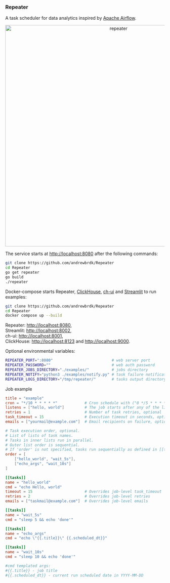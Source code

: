 ### Repeater

A task scheduler for data analytics inspired by [Apache Airflow](https://airflow.apache.org/).

<div align="center">
    <img src="https://i.postimg.cc/rFJbYDQ1/repeater34.png" alt="repeater" width="700">
</div>

The service starts at [http://localhost:8080](http://localhost:8080) after the following commands:

```bash
git clone https://github.com/andrewbrdk/Repeater
cd Repeater
go get repeater
go build 
./repeater
```

Docker-compose starts Repeater, [ClickHouse](https://clickhouse.com/), [ch-ui](https://github.com/caioricciuti/ch-ui) and [Streamlit](https://streamlit.io/) to run examples:

```bash
git clone https://github.com/andrewbrdk/Repeater
cd Repeater
docker compose up --build
```
Repeater: [http://localhost:8080](http://localhost:8080),  
Streamlit: [http://localhost:8002](http://localhost:8002),  
ch-ui: [http://localhost:8001](http://localhost:8001),  
ClickHouse: [http://localhost:8123](http://localhost:8123) and [http://localhost:9000](http://localhost:9000).


Optional environmental variables:
```bash
REPEATER_PORT=":8080"                          # web server port  
REPEATER_PASSWORD=""                           # web auth password
REPEATER_JOBS_DIRECTORY="./examples/"          # jobs directory
REPEATER_NOTIFY="python3 ./examples/notify.py" # task failure notification script
REPEATER_LOGS_DIRECTORY="/tmp/repeater/"       # tasks output directory
```

Job example
```toml
title = "example"
cron = "*/10 * * * * *"            # Cron schedule with ("0 */5 * * * *") or without seconds ("*/5 * * * *"), optional
listens = ["hello, world"]         # The job starts after any of the listed jobs succeed, optional
retries = 1                        # Number of task retries, optional
task_timeout = 15                  # Execution timeout in seconds, optional
emails = ["yourmail@example.com"]  # Email recipients on failure, optional

# Task execution order, optional.
# List of lists of task names. 
# Tasks in inner lists run in parallel. 
# Outer list order is sequential.
# If 'order' is not specified, tasks run sequentially as defined in [[tasks]].
order = [                          
    ["hello_world", "wait_5s"],
    ["echo_args", "wait_10s"]
]                                  

[[tasks]]
name = "hello_world"
cmd = "echo Hello, world"
timeout = 15                       # Overrides job-level task_timeout 
retries = 2                        # Overrides job-level retries
emails = ["taskmail@example.com"]  # Overrides job-level emails

[[tasks]]
name = "wait_5s" 
cmd = "sleep 5 && echo 'done'"

[[tasks]]
name = "echo_args" 
cmd = "echo \"{{.title}}\" {{.scheduled_dt}}"

[[tasks]]
name = "wait_10s" 
cmd = "sleep 10 && echo 'done'"

#cmd templated args:
#{{.title}} - job title
#{{.scheduled_dt}} - current run scheduled date in YYYY-MM-DD
```
